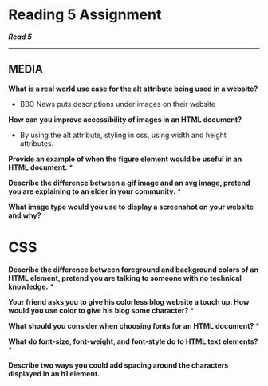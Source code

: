 # Reading 5 Assignment
***Read 5***

---

## MEDIA
**What is a real world use case for the alt attribute being used in a website?**
* BBC News puts descriptions under images on their website

**How can you improve accessibility of images in an HTML document?**
* By using the alt attribute, styling in css, using width and height attributes.  

**Provide an example of when the figure element would be useful in an HTML document.**
* 

**Describe the difference between a gif image and an svg image, pretend you are explaining to an elder in your community.**
*

**What image type would you use to display a screenshot on your website and why?**

# CSS 
**Describe the difference between foreground and background colors of an HTML element, pretend you are talking to someone with no technical knowledge.**
*

**Your friend asks you to give his colorless blog website a touch up. How would you use color to give his blog some character?**
*

**What should you consider when choosing fonts for an HTML document?**
*

**What do font-size, font-weight, and font-style do to HTML text elements?**
*

**Describe two ways you could add spacing around the characters displayed in an h1 element.**